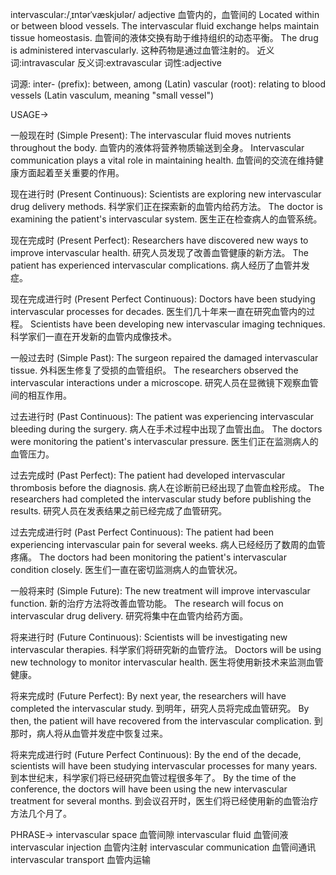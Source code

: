 intervascular:/ˌɪntərˈvæskjʊlər/
adjective
血管内的，血管间的
Located within or between blood vessels.
The intervascular fluid exchange helps maintain tissue homeostasis. 血管间的液体交换有助于维持组织的动态平衡。
The drug is administered intervascularly.  这种药物是通过血管注射的。
近义词:intravascular
反义词:extravascular
词性:adjective

词源:
inter- (prefix): between, among (Latin)
vascular (root): relating to blood vessels (Latin vasculum, meaning "small vessel")


USAGE->

一般现在时 (Simple Present):
The intervascular fluid moves nutrients throughout the body. 血管内的液体将营养物质输送到全身。
Intervascular communication plays a vital role in maintaining health. 血管间的交流在维持健康方面起着至关重要的作用。

现在进行时 (Present Continuous):
Scientists are exploring new intervascular drug delivery methods. 科学家们正在探索新的血管内给药方法。
The doctor is examining the patient's intervascular system. 医生正在检查病人的血管系统。

现在完成时 (Present Perfect):
Researchers have discovered new ways to improve intervascular health. 研究人员发现了改善血管健康的新方法。
The patient has experienced intervascular complications. 病人经历了血管并发症。


现在完成进行时 (Present Perfect Continuous):
Doctors have been studying intervascular processes for decades. 医生们几十年来一直在研究血管内的过程。
Scientists have been developing new intervascular imaging techniques. 科学家们一直在开发新的血管内成像技术。


一般过去时 (Simple Past):
The surgeon repaired the damaged intervascular tissue. 外科医生修复了受损的血管组织。
The researchers observed the intervascular interactions under a microscope. 研究人员在显微镜下观察血管间的相互作用。


过去进行时 (Past Continuous):
The patient was experiencing intervascular bleeding during the surgery. 病人在手术过程中出现了血管出血。
The doctors were monitoring the patient's intervascular pressure. 医生们正在监测病人的血管压力。

过去完成时 (Past Perfect):
The patient had developed intervascular thrombosis before the diagnosis. 病人在诊断前已经出现了血管血栓形成。
The researchers had completed the intervascular study before publishing the results. 研究人员在发表结果之前已经完成了血管研究。

过去完成进行时 (Past Perfect Continuous):
The patient had been experiencing intervascular pain for several weeks. 病人已经经历了数周的血管疼痛。
The doctors had been monitoring the patient's intervascular condition closely. 医生们一直在密切监测病人的血管状况。

一般将来时 (Simple Future):
The new treatment will improve intervascular function. 新的治疗方法将改善血管功能。
The research will focus on intervascular drug delivery. 研究将集中在血管内给药方面。


将来进行时 (Future Continuous):
Scientists will be investigating new intervascular therapies. 科学家们将研究新的血管疗法。
Doctors will be using new technology to monitor intervascular health. 医生将使用新技术来监测血管健康。

将来完成时 (Future Perfect):
By next year, the researchers will have completed the intervascular study. 到明年，研究人员将完成血管研究。
By then, the patient will have recovered from the intervascular complication. 到那时，病人将从血管并发症中恢复过来。

将来完成进行时 (Future Perfect Continuous):
By the end of the decade, scientists will have been studying intervascular processes for many years. 到本世纪末，科学家们将已经研究血管过程很多年了。
By the time of the conference, the doctors will have been using the new intervascular treatment for several months. 到会议召开时，医生们将已经使用新的血管治疗方法几个月了。


PHRASE->
intervascular space 血管间隙
intervascular fluid 血管间液
intervascular injection 血管内注射
intervascular communication 血管间通讯
intervascular transport 血管内运输
